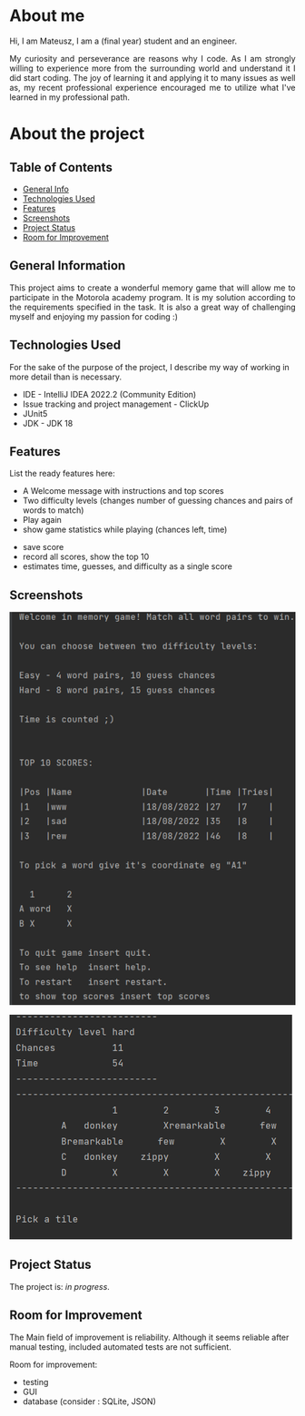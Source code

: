 # About me 

<div style="text-align: justify">
Hi, I am Mateusz, I am a (final year) student and an engineer.

 My curiosity and perseverance are reasons why I code. As I am strongly willing to experience more from the surrounding
  world and understand it I did start coding. The joy of learning it and applying it to many issues as well as, my
   recent professional experience encouraged me to utilize what I've learned in my professional path.
</div>

# About the project

## Table of Contents
* [General Info](#general-information)
* [Technologies Used](#technologies-used)
* [Features](#features)
* [Screenshots](#screenshots)
* [Project Status](#project-status)
* [Room for Improvement](#room-for-improvement)
<!-- * [License](#license) -->


## General Information

<div style="text-align: justify">
This project aims to create a wonderful memory game that will allow me to participate in 
the Motorola academy program. It is my solution according to the requirements specified in the task.
It is also a great way of challenging myself and enjoying my passion for coding :)
</div>

## Technologies Used
For the sake of the purpose of the project, I describe my way of working in more detail than is necessary.
- IDE - IntelliJ IDEA 2022.2 (Community Edition)
- Issue tracking and project management - ClickUp
- JUnit5
- JDK - JDK 18

## Features
List the ready features here:
- A Welcome message with instructions and top scores 
- Two difficulty levels (changes number of guessing chances and pairs of words to match)
- Play again
- show game statistics while playing (chances left, time)
<!-- - save high score -->
- save score
- record all scores, show the top 10
- estimates time, guesses, and difficulty as a single score


## Screenshots
![screenshot](./readMe/welcomeMessage.png)

![screenshot](./readMe/hard.png)

## Project Status
The project is: _in progress_.

## Room for Improvement
The Main field of improvement is reliability. Although it seems reliable after manual testing,
included automated tests are not sufficient. 

Room for improvement:
- testing
- GUI
- database (consider : SQLite, JSON)
